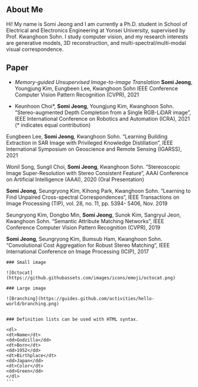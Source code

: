 ## About Me

Hi! My name is Somi Jeong and I am currently a Ph.D. student in School of Electrical and Electronics Engineering at Yonsei University, supervised by Prof. Kwanghoon Sohn.
I study computer vision, and my research interests are generative models, 3D reconstruction, and multi-spectral/multi-modal visual correspondence.

## Paper
*   *Memory-guided Unsupervised Image-to-image Translation*
**Somi Jeong**, Youngjung Kim, Eungbeen Lee, Kwanghoon Sohn
IEEE Conference Computer Vision Pattern Recognition (CVPR), 2021

*   Keunhoon Choi*, **Somi Jeong**, Youngjung Kim, Kwanghoon Sohn. “Stereo-augmented Depth Completion from a Single RGB-LiDAR image”, IEEE International Conference on Robotics and Automation (ICRA), 2021 (* indicates equal contribution)

Eungbeen Lee, **Somi Jeong**, Kwanghoon Sohn. “Learning Building Extraction in SAR Image with Privileged Knowledge Distillation”, IEEE International Symposium on Geoscience and Remote Sensing (IGARSS), 2021

Wonil Song, Sungil Choi, **Somi Jeong**, Kwanghoon Sohn. “Stereoscopic Image Super-Resolution with Stereo Consistent Feature”, AAAI Conference on Artificial Intelligence (AAAI), 2020 (Oral Presentation)

**Somi Jeong**, Seungryong Kim, Kihong Park, Kwanghoon Sohn. “Learning to Find Unpaired Cross-spectral Correspondences”, IEEE Transactions on Image Processing (TIP), vol. 28, no. 11, pp. 5394- 5406, Nov. 2019

Seungryong Kim, Dongbo Min, **Somi Jeong**, Sunok Kim, Sangryul Jeon, Kwanghoon Sohn. “Semantic Attribute Matching Networks”, IEEE Conference Computer Vision Pattern Recognition (CVPR), 2019

**Somi Jeong**, Seungryong Kim, Bumsub Ham, Kwanghoon Sohn. “Convolutional Cost Aggregation for Robust Stereo Matching”, IEEE International Conference on Image Processing (ICIP), 2017

```
### Small image

![Octocat](https://github.githubassets.com/images/icons/emoji/octocat.png)

### Large image

![Branching](https://guides.github.com/activities/hello-world/branching.png)


### Definition lists can be used with HTML syntax.

<dl>
<dt>Name</dt>
<dd>Godzilla</dd>
<dt>Born</dt>
<dd>1952</dd>
<dt>Birthplace</dt>
<dd>Japan</dd>
<dt>Color</dt>
<dd>Green</dd>
</dl>
'''

